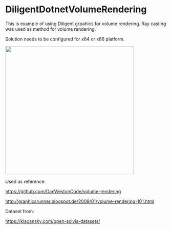 # DiligentDotnetVolumeRendering

This is example of using Diligent grpahics for volume rendering. Ray casting was used as method for volume rendering.

Solution needs to be configured for x64 or x86 platform.

<img src="https://github.com/zarnayp/DiligentDotnetVolumeRendering/assets/39445270/88bc1dee-b251-415b-99b4-e85be854e575" width="400">

Used as reference:

https://github.com/DanWestonCode/volume-rendering

http://graphicsrunner.blogspot.de/2009/01/volume-rendering-101.html



Dataset from:

https://klacansky.com/open-scivis-datasets/
